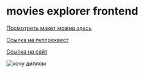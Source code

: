 # movies explorer frontend

[Посмотреть макет можно здесь](https://disk.yandex.ru/d/OipxXiPimDNaPg)

[Ссылка на пуллреквест](https://github.com/pchupchu/movies-explorer-frontend/pull/2)

[Ссылка на сайт](https://movies-pchu.nomoredomains.rocks)

![хочу диплом](https://avatars.dzeninfra.ru/get-zen_doc/3415410/pub_5eca221891e212659e3004e3_5eca22d1ac8c13619bda370d/smart_crop_516x290)
